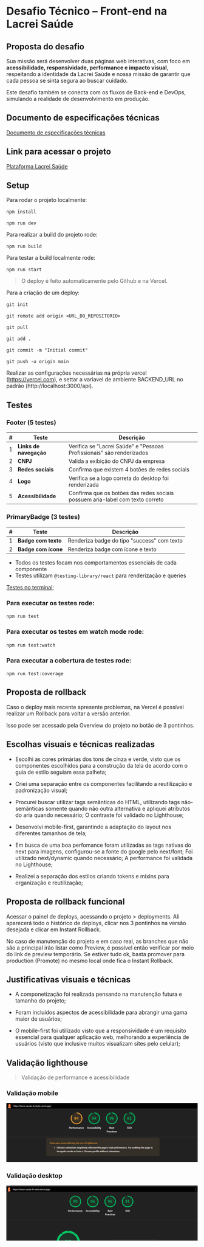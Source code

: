 # Desafio Técnico – Front-end na Lacrei Saúde

## Proposta do desafio

Sua missão será desenvolver duas páginas web interativas, com foco em **acessibilidade, responsividade, performance e impacto visual**, respeitando a identidade da Lacrei Saúde e nossa missão de garantir que cada pessoa se sinta segura ao buscar cuidado.

Este desafio também se conecta com os fluxos de Back-end e DevOps, simulando a realidade de desenvolvimento em produção.

## Documento de especificações técnicas

[Documento de especificações técnicas](https://kind-parent-217.notion.site/Lacrei-Saude-Desafio-T-cnico-27dfcc79429880a49031fb860c0ec2b5?pvs=73)

## Link para acessar o projeto

[Plataforma Lacrei Saúde](https://lacrei-saude-fe-teste.vercel.app/)

## Setup

Para rodar o projeto localmente:

```
npm install
```

```
npm run dev
```

Para realizar a build do projeto rode:

```
npm run build
```

Para testar a build localmente rode:

```
npm run start
```

> O deploy é feito automaticamente pelo Github e na Vercel.

Para a criação de um deploy:

```
git init
```

```
git remote add origin <URL_DO_REPOSITORIO>
```

```
git pull
```

```
git add .
```

```
git commit -m "Initial commit"
```

```
git push -u origin main
```

Realizar as configurações necessárias na própria vercel (https://vercel.com), e settar a variavel de ambiente BACKEND_URL no padrão (http://localhost:3000/api).

## Testes

### Footer (5 testes)

| #   | Teste                  | Descrição                                                             |
| --- | ---------------------- | --------------------------------------------------------------------- |
| 1   | **Links de navegação** | Verifica se "Lacrei Saúde" e "Pessoas Profissionais" são renderizados |
| 2   | **CNPJ**               | Valida a exibição do CNPJ da empresa                                  |
| 3   | **Redes sociais**      | Confirma que existem 4 botões de redes sociais                        |
| 4   | **Logo**               | Verifica se a logo correta do desktop foi renderizada                 |
| 5   | **Acessibilidade**     | Confirma que os botões das redes sociais possuem aria-label com texto correto |

### PrimaryBadge (3 testes)

| #   | Teste                | Descrição                                   |
| --- | -------------------- | ------------------------------------------- |
| 1   | **Badge com texto**  | Renderiza badge do tipo "success" com texto |
| 2   | **Badge com ícone**  | Renderiza badge com ícone e texto           |

- Todos os testes focam nos comportamentos essenciais de cada componente
- Testes utilizam `@testing-library/react` para renderização e queries

[Testes no terminal](/public/tests.png);

### Para executar os testes rode:

```
npm run test
```

### Para executar os testes em watch mode rode:

```
npm run test:watch
```

### Para executar a cobertura de testes rode:

```
npm run test:coverage
```

## Proposta de rollback

Caso o deploy mais recente apresente problemas, na Vercel é possível realizar um Rollback para voltar a versão anterior.

Isso pode ser acessado pela Overview do projeto no botão de 3 pontinhos.

## Escolhas visuais e técnicas realizadas

- Escolhi as cores primárias dos tons de cinza e verde, visto que os componentes escolhidos para a construção da tela de acordo com o guia de estilo seguiam essa palheta;

- Criei uma separação entre os componentes facilitando a reutilização e padronização visual;

- Procurei buscar utilizar tags semânticas do HTML, utilizando tags não-semânticas somente quando não outra alternativa e apliquei atributos do aria quando necessário; O contraste foi validado no Lighthouse;

- Desenvolvi mobile-first, garantindo a adaptação do layout nos diferentes tamanhos de tela;

- Em busca de uma boa perfomance foram utilizadas as tags nativas do next para imagens, configurou-se a fonte do google pelo next/font; Foi utilizado next/dynamic quando necessário; A performance foi validada no Lighthouse;

- Realizei a separação dos estilos criando tokens e mixins para organização e reutilização;

## Proposta de rollback funcional

Acessar o painel de deploys, acessando o projeto > deployments. Ali aparecerá todo o histórico de deploys, clicar nos 3 pontinhos na versão desejada e clicar em Instant Rollback.

No caso de manutenção do projeto e em caso real, as branches que não são a principal irão listar como Preview, é possível então verificar por meio do link de preview temporário. Se estiver tudo ok, basta promover para production (Promote) no mesmo local onde fica o Instant Rollback.

## Justificativas visuais e técnicas

- A componetização foi realizada pensando na manutenção futura e tamanho do projeto;

- Foram incluídos aspectos de acessibilidade para abrangir uma gama maior de usuários;

- O mobile-first foi utilizado visto que a responsividade é um requisito essencial para qualquer aplicação web, melhorando a experiência de usuários (visto que inclusive muitos visualizam sites pelo celular);

## Validação lighthouse

> Validação de performance e acessibilidade

### Validação mobile

![Validação Mobile Lighthouse](/public/lighthouse-mobile.png)

### Validação desktop

![Validação Desktop Lighthouse](/public/lighthouse-desktop.png)